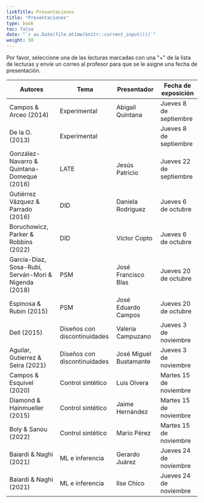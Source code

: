 ```yaml
---
linkTitle: Presentaciones
title: "Presentaciones"
type: book
toc: false
date: "`r as.Date(file.mtime(knitr::current_input()))`"
weight: 50
---
```


Por favor, seleccione una de las lecturas marcadas con una "+" de la lista de lecturas y envíe un correo al profesor para que se le asigne una fecha de presentación.

| **Autores** | **Tema** | **Presentador** | **Fecha de exposición** |
| --- | --- | --- | --- |
| Campos & Arceo (2014)| Experimental | Abigail Quintana  | Jueves 8 de septiembre |
| De la O. (2013) | Experimental |  |  Jueves 8 de septiembre |
| González-Navarro & Quintana-Domeque (2016) | LATE | Jesús Patricio | Jueves 22 de septiembre |
| Gutiérrez Vázquez & Parrado (2016) | DID   | Daniela Rodriguez  | Jueves 6 de octubre |
| Boruchowicz, Parker & Robbins (2022) | DID | Victor Copto | Jueves 6 de octubre |
| García-Díaz, Sosa-Rubí, Serván-Mori & Nigenda (2018) | PSM | José Francisco Blas  | Jueves 20 de octubre |
| Espinosa & Rubin (2015) | PSM | José Eduardo Campos  | Jueves 20 de octubre |
| Dell (2015)  | Diseños con discontinuidades | Valeria Campuzano | Jueves 3 de noviembre  |
| Aguilar, Gutierrez & Seira (2021)  | Diseños con discontinuidades   | José Miguel Bustamante  | Jueves 3 de noviembre  |
| Campos & Esquivel (2020)  | Control sintético | Luis Olvera | Martes 15 de noviembre |
| Diamond & Hainmueller (2015)  | Control sintético | Jaime Hernández | Martes 15 de noviembre |
| Boly & Sanou (2022) | Control sintético | Mario Pérez | Martes 15 de noviembre |
| Baiardi & Naghi (2021) | ML e inferencia | Gerardo Juárez | Jueves 24 de noviembre |
| Baiardi & Naghi (2021) | ML e inferencia | Ilse Chico  | Jueves 24 de noviembre |


